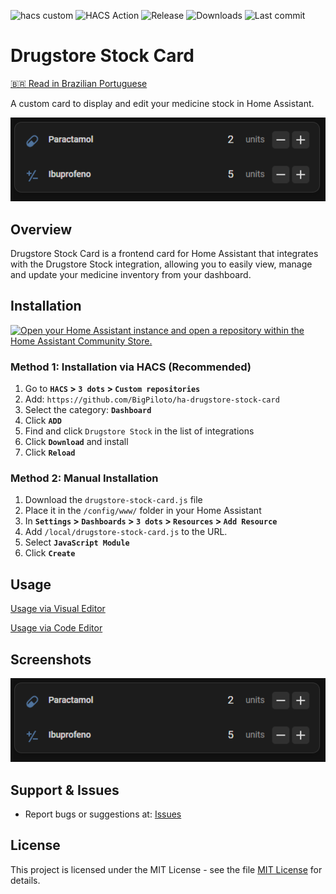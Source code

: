 ![hacs custom](https://img.shields.io/badge/hacs-custom-orange.svg)
![HACS Action](https://github.com/BigPiloto/ha-drugstore-stock-card/actions/workflows/validate.yaml/badge.svg)
![Release](https://img.shields.io/github/v/release/BigPiloto/ha-drugstore-stock.svg)
![Downloads](https://img.shields.io/github/downloads/BigPiloto/ha-drugstore-stock/total.svg)
![Last commit](https://img.shields.io/github/last-commit/BigPiloto/ha-drugstore-stock.svg)

<!-- ![HACS Default](https://img.shields.io/badge/HACS-Default-blue.svg) Colocar na linha 2-->

# Drugstore Stock Card

[🇧🇷 Read in Brazilian Portuguese](README.pt-br.md)

A custom card to display and edit your medicine stock in Home Assistant.

![Preview of Drugstore Stock Card](images/preview.png)

## Overview

Drugstore Stock Card is a frontend card for Home Assistant that integrates with the Drugstore Stock integration, allowing you to easily view, manage and update your medicine inventory from your dashboard.

## Installation

[![Open your Home Assistant instance and open a repository within the Home Assistant Community Store.](https://my.home-assistant.io/badges/hacs_repository.svg)](https://my.home-assistant.io/redirect/hacs_repository/?owner=BigPiloto&repository=ha-drugstore-stock-card&category=dashboard)

### Method 1: Installation via HACS (Recommended)
1. Go to **`HACS` > `3 dots` > `Custom repositories`**
2. Add: `https://github.com/BigPiloto/ha-drugstore-stock-card`
3. Select the category: **`Dashboard`**
4. Click **`ADD`**
5. Find and click `Drugstore Stock` in the list of integrations
6. Click **`Download`** and install
7. Click **`Reload`**
   
### Method 2: Manual Installation
1. Download the `drugstore-stock-card.js` file
2. Place it in the `/config/www/` folder in your Home Assistant
3. In **`Settings` > `Dashboards` > `3 dots` > `Resources` > `Add Resource`**
4. Add `/local/drugstore-stock-card.js` to the URL.
5. Select **`JavaScript Module`**
6. Click **`Create`**

## Usage

[Usage via Visual Editor](documentation/examples-ui.md)

[Usage via Code Editor](documentation/examples-code.md)

## Screenshots

![Drugstore Stock Card Preview](images/preview.png)

## Support & Issues

- Report bugs or suggestions at: [Issues](https://github.com/BigPiloto/ha-drugstore-stock-card/issues)

## License

This project is licensed under the MIT License - see the file [MIT License](LICENSE) for details.
